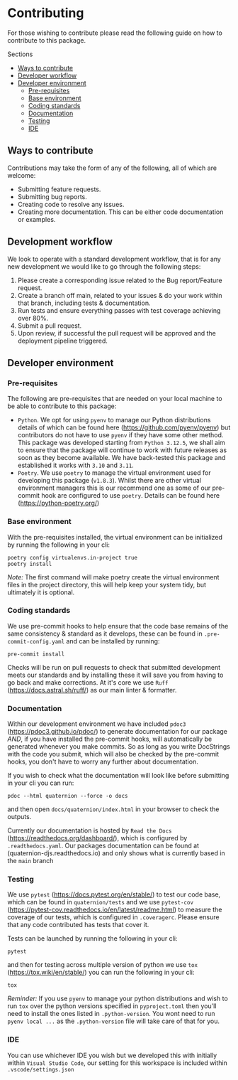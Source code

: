 <!--
 Copyright (c) 2024 James Strudwick

 This software is released under the MIT License.
 https://opensource.org/licenses/MIT
-->
# Contributing

For those wishing to contribute please read the following guide on how to contribute to this package.

Sections

- [Ways to contribute](#ways-to-contribute)
- [Developer workflow](#development-workflow)
- [Developer environment](#developer-environment)
  - [Pre-requisites](#pre-requisites)
  - [Base environment](#base-environment)
  - [Coding standards](#coding-standards)
  - [Documentation](#documentation)
  - [Testing](#testing)
  - [IDE](#ide)

## Ways to contribute

Contributions may take the form of any of the following, all of which are welcome:

- Submitting feature requests.
- Submitting bug reports.
- Creating code to resolve any issues.
- Creating more documentation. This can be either code documentation or examples.

## Development workflow

We look to operate with a standard development workflow, that is for any new development we would like to go through the following steps:

 1. Please create a corresponding issue related to the Bug report/Feature request.
 2. Create a branch off main, related to your issues & do your work within that branch, including tests & documentation.
 3. Run tests and ensure everything passes with test coverage achieving over 80%.
 4. Submit a pull request.
 5. Upon review, if successful the pull request will be approved and the deployment pipeline triggered.

## Developer environment

### Pre-requisites

The following are pre-requisites that are needed on your local machine to be able to contribute to this package:

- `Python`. We opt for using `pyenv` to manage our Python distributions details of which can be found here (<https://github.com/pyenv/pyenv>) but contributors do not have to use `pyenv` if they have some other method. This package was developed starting from `Python 3.12.5`, we shall aim to ensure that the package will continue to work with future releases as soon as they become available. We have back-tested this package and established it works with `3.10` and `3.11`.
- `Poetry`. We use `poetry` to manage the virtual environment used for developing this package (`v1.8.3`). Whilst there are other virtual environment managers this is our recommend one as some of our pre-commit hook are configured to use `poetry`. Details can be found here (<https://python-poetry.org/>)

### Base environment

With the pre-requisites installed, the virtual environment can be initialized by running the following in your cli:

```shell
poetry config virtualenvs.in-project true
poetry install
```

*Note:* The first command will make poetry create the virtual environment files in the project directory, this will help keep your system tidy, but ultimately it is optional.

### Coding standards

We use pre-commit hooks to help ensure that the code base remains of the same consistency & standard as it develops, these can be found in `.pre-commit-config.yaml` and can be installed by running:

```shell
pre-commit install
```

Checks will be run on pull requests to check that submitted development meets our standards and by installing these it will save you from having to go back and make corrections. At it's core we use `Ruff` (<https://docs.astral.sh/ruff/>) as our main linter & formatter.

### Documentation

Within our development environment we have included `pdoc3` (<https://pdoc3.github.io/pdoc/>) to generate documentation for our package *AND*, if you have installed the pre-commit hooks, will automatically be generated whenever you make commits. So as long as you write DocStrings with the code you submit, which will also be checked by the pre-commit hooks, you don't have to worry any further about documentation.

If you wish to check what the documentation will look like before submitting in your cli you can run:

```shell
pdoc --html quaternion --force -o docs
```

and then open `docs/quaternion/index.html` in your browser to check the outputs.

Currently our documentation is hosted by `Read the Docs` (<https://readthedocs.org/dashboard/>), which is configured by `.readthedocs.yaml`. Our packages documentation can be found at (quaternion-djs.readthedocs.io) and only shows what is currently based in the `main` branch

### Testing

We use `pytest` (<https://docs.pytest.org/en/stable/>) to test our code base, which can be found in `quaternion/tests` and we use `pytest-cov` (<https://pytest-cov.readthedocs.io/en/latest/readme.html>) to measure the coverage of our tests, which is configured in `.coveragerc`. Please ensure that any code contributed has tests that cover it.

Tests can be launched by running the following in your cli:

```shell
pytest
```

and then for testing across multiple version of python we use `tox` (<https://tox.wiki/en/stable/>) you can run the following in your cli:

```shell
tox
```

*Reminder:* If you use `pyenv` to manage your python distributions and wish to run `tox` over the python versions specified in `pyproject.toml` then you'll need to install the ones listed in `.python-version`. You wont need to run `pyenv local ...` as the `.python-version` file will take care of that for you.

### IDE

You can use whichever IDE you wish but we developed this with initially within `Visual Studio Code`, our setting for this workspace is included within `.vscode/settings.json`
